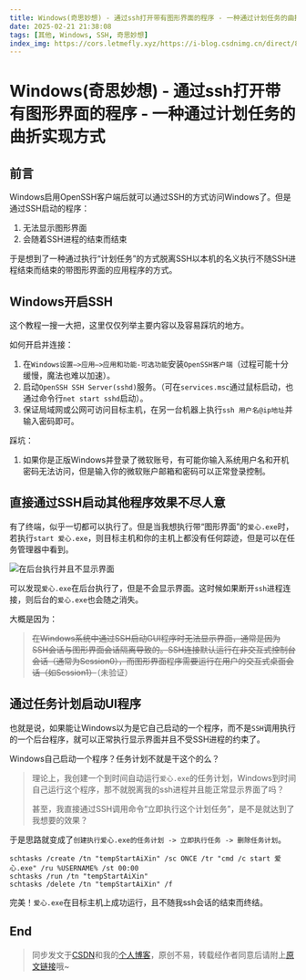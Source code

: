 ```yaml
---
title: Windows(奇思妙想) - 通过ssh打开带有图形界面的程序 - 一种通过计划任务的曲折实现方式
date: 2025-02-21 21:38:08
tags: [其他, Windows, SSH, 奇思妙想]
index_img: https://cors.letmefly.xyz/https://i-blog.csdnimg.cn/direct/8fca3be9af1443b9897f432edf83b7bf.png
---
```


# Windows(奇思妙想) - 通过ssh打开带有图形界面的程序 - 一种通过计划任务的曲折实现方式

## 前言

Windows启用OpenSSH客户端后就可以通过SSH的方式访问Windows了。但是通过SSH启动的程序：

1. 无法显示图形界面
2. 会随着SSH进程的结束而结束

于是想到了一种通过执行“计划任务”的方式脱离SSH以本机的名义执行不随SSH进程结束而结束的带图形界面的应用程序的方式。

## Windows开启SSH

这个教程一搜一大把，这里仅仅列举主要内容以及容易踩坑的地方。

如何开启并连接：

1. 在`Windows设置–>应用–>应用和功能-可选功能`安装`OpenSSH客户端`（过程可能十分缓慢，魔法也难以加速）。
2. 启动`OpenSSH SSH Server(sshd)`服务。（可在`services.msc`通过鼠标启动，也通过命令行`net start sshd`启动）。
3. 保证局域网或公网可访问目标主机，在另一台机器上执行`ssh 用户名@ip地址`并输入密码即可。

踩坑：

1. 如果你是正版Windows并登录了微软账号，有可能你输入系统用户名和开机密码无法访问，但是输入你的微软账户邮箱和密码可以正常登录控制。

## 直接通过SSH启动其他程序效果不尽人意

有了终端，似乎一切都可以执行了。但是当我想执行带“图形界面”的`爱心.exe`时，若执行`start 爱心.exe`，则目标主机和你的主机上都没有任何踪迹，但是可以在任务管理器中看到。

![在后台执行并且不显示界面](https://cors.letmefly.xyz/https://i-blog.csdnimg.cn/direct/8fca3be9af1443b9897f432edf83b7bf.png)

可以发现`爱心.exe`在后台执行了，但是不会显示界面。这时候如果断开`ssh`进程连接，则后台的`爱心.exe`也会随之消失。

大概是因为：

> ~~在Windows系统中通过SSH启动GUI程序时无法显示界面，通常是因为SSH会话与图形界面会话隔离导致的。SSH连接默认运行在非交互式控制台会话（通常为Session0），而图形界面程序需要运行在用户的交互式桌面会话（如Session1）~~（未验证）

## 通过任务计划启动UI程序

也就是说，如果能让Windows以为是它自己启动的一个程序，而不是`SSH`调用执行的一个后台程序，就可以正常执行显示界面并且不受SSH进程的约束了。

Windows自己启动一个程序？任务计划不就是干这个的么？

> 理论上，我创建一个到时间自动运行`爱心.exe`的任务计划，Windows到时间自己运行这个程序，那不就脱离我的ssh进程并且能正常显示界面了吗？
>
> 甚至，我直接通过SSH调用命令“立即执行这个计划任务”，是不是就达到了我想要的效果？

于是思路就变成了`创建执行爱心.exe的任务计划 -> 立即执行任务 -> 删除任务计划`。

```batch
schtasks /create /tn "tempStartAiXin" /sc ONCE /tr "cmd /c start 爱心.exe" /ru %USERNAME% /st 00:00
schtasks /run /tn "tempStartAiXin"
schtasks /delete /tn "tempStartAiXin" /f
```

完美！`爱心.exe`在目标主机上成功运行，且不随我ssh会话的结束而终结。

## End

> 同步发文于[CSDN](https://letmefly.blog.csdn.net/article/details/145786262)和我的[个人博客](https://blog.letmefly.xyz/)，原创不易，转载经作者同意后请附上[原文链接](https://blog.letmefly.xyz/2025/02/21/Other-Windows-OpenUIbySSH/)哦~
